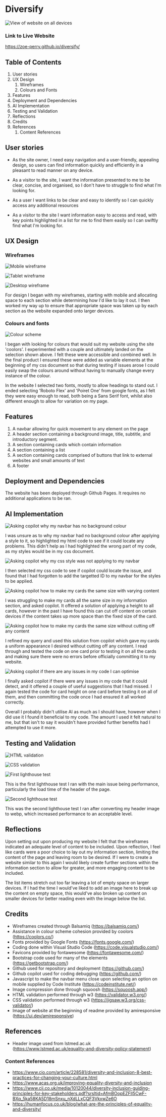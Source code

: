 # Diversify

![View of website on all devices](./assets/readme-assets/amiresponsive.PNG)

### Link to Live Website
https://zoe-perry.github.io/diversify/

## Table of Contents

1. User stories
2. UX Design
    1. Wireframes
    2. Colours and Fonts
3. Features
4. Deployment and Dependencies
5. AI Implementation
6. Testing and Validation
7. Reflections
8. Credits
9. References
    1. Content References

## User stories

- As the site owner, I need easy navigation and a user-friendly, appealing design, so users can find information quickly and efficiently in a pleasant to read manner on any device.

- As a visitor to the site, I want the information presented to me to be clear, concise, and organised, so I don't have to struggle to find what I'm looking for.

- As a user I want links to be clear and easy to identify so I can quickly access any additional resources

- As a visitor to the site I want information easy to access and read, with key points highlighted in a list for me to find them easily so I can swiftly find what I'm looking for.

## UX Design
### Wireframes
![Mobile wireframe](./assets/readme-assets/mobile-wf.PNG)

![Tablet wireframe](./assets/readme-assets/tablet-wf.PNG)

![Desktop wireframe](./assets/readme-assets/desktop-wf.PNG)

For design I began with my wireframes, starting with mobile and allocating space to each section while determining how I'd like to lay it out. I then worked my way up to ensure that appropriate space was taken up by each section as the website expanded onto larger devices.

### Colours and fonts
![Colour scheme](./assets/readme-assets/colour-scheme.PNG)

I began with looking for colours that would suit my website using the site 'coolors'. I experimented with a couple and ultimately landed on the selection shown above. I felt these were accessible and combined well. In the final product I ensured these were added as variable elements at the beginning of my css document so that during testing if issues arose I could easily swap the colours around without having to manually change every instance of the colour.

In the website I selected two fonts, mostly to allow headings to stand out. I ended selecting 'Roboto Flex' and 'Poiret One' from google fonts, as I felt they were easy enough to read, both being a Sans Serif font, whilst also different enough to allow for variation on my page.

## Features

1. A navbar allowing for quick movement to any element on the page
2. A header section containing a background image, title, subtitle, and introductory segment.
3. A section containing cards which contain information
4. A section containing a list
5. A section containing cards comprised of buttons that link to external websites and small amounts of text
6. A footer

## Deployment and Dependencies

The website has been deployed through Github Pages. It requires no additional applications to be ran.

## AI Implementation

![Asking copilot why my navbar has no background colour](./assets/readme-assets/ai-1.PNG)

I was unsure as to why my navbar had no background colour after applying a style to it, so highlighted my html code to see if it could locate any problems. This didn't help as I had highlighted the wrong part of my code, as my styles would be in my css document.

![Asking copilot why my css style was not applying to my navbar](./assets/readme-assets/ai-2.PNG)

I then selected my css code to see if copilot could locate the issue, and found that I had forgotten to add the targetted ID to my navbar for the styles to be applied.

![Asking copilot how to make my cards the same size with varying content](./assets/readme-assets/ai-3.PNG)

I was struggling to make my cards all the same size in my information section, and asked copilot. It offered a solution of applying a height to all cards, however in the past I have found this can cut off content on certain devices if the content takes up more space than the fixed size of the card.

![Asking copilot how to make my cards the same size without cutting off any content](./assets/readme-assets/ai-4.PNG)

I refined my query and used this solution from copilot which gave my cards a uniform appearance I desired without cutting off any content. I read through and tested the code on one card prior to testing it on all the cards and making sure there were no errors before officially committing it to my website.

![Asking copilot if there are any issues in my code I can optimise](./assets/readme-assets/ai-5.PNG)

I finally asked copilot if there were any issues in my code that it could detect, and it offered a couple of useful suggestions that I had missed. I again tested the code for card height on one card before testing it on all of them, and then committing the code once I had ensured it all worked correctly.

Overall I probably didn't utilise AI as much as I should have, however when I did use it I found it beneficial to my code. The amount I used it felt natural to me, but that isn't to say it wouldn't have provided further benefits had I attempted to use it more.


## Testing and Validation

![HTML validation](./assets/readme-assets/html-validation.PNG)

![CSS validation](./assets/readme-assets/css-validation.PNG)

![First lighthouse test](./assets/readme-assets/lighthouse-1.PNG)

This is the first lighthouse test I ran with the main issue being performance, particularly the load time of the header of the page.

![Second lighthouse test](./assets/readme-assets/lighthouse-2.PNG)

This was the second lighthouse test I ran after converting my header image to webp, which increased performance to an acceptable level.

## Reflections

Upon setting out upon producing my website I felt that the wireframes indicated an adequate level of content to be included. Upon reflection, I feel like cards were a poor choice to lay out my information section, limiting the content of the page and leaving room to be desired. If I were to create a website similar to this again I would likely create further sections within the information section to allow for greater, and more engaging content to be included.

The list items stretch out too far leaving a lot of empty space on larger devices. If I had the time I would've liked to add an image here to break up the content on empty space, this would've also broken up content on smaller devices for better reading even with the image below the list.

## Credits
 
- Wireframes created through Balsamiq (https://balsamiq.com/)
- Assistance in colour scheme cohesion provided by coolors (https://coolors.co/)
- Fonts provided by Google Fonts (https://fonts.google.com/)
- Coding done within Visual Studio Code (https://code.visualstudio.com/)
- Favicons provided by fontawesome (https://fontawesome.com/)
- Bootstrap code used for many of the elements (https://getbootstrap.com/)
- Github used for repository and deployment (https://github.com/)
- Github copilot used for coding debugging (https://github.com/)
- Javascript to make the navbar menu close upon selecting an option on mobile supplied by Code Institute (https://codeinstitute.net/)
- Image compression done through squoosh (https://squoosh.app/)
- HTML validation performed through w3 (https://validator.w3.org/)
- CSS validation performed through w3 (https://jigsaw.w3.org/css-validator/)
- Image of website at the beginning of readme provided by amiresponsive (https://ui.dev/amiresponsive)

## References

- Header image used from Istmed.ac.uk (https://www.lstmed.ac.uk/equality-and-diversity-policy-statement)

### Content References

- https://www.cio.com/article/228581/diversity-and-inclusion-8-best-practices-for-changing-your-culture.html
- https://www.acas.org.uk/improving-equality-diversity-and-inclusion
- https://www.cii.co.uk/media/10120044/diversity-inclusion-guiding-principles-for-key-stakeholders.pdf?srsltid=AfmBOopEZFlI5CwF-BXq_5ka58KA5D18mSnxu_nXdLLxCQF3VkxwZe6O
- https://humanfocus.co.uk/blog/what-are-the-principles-of-equality-and-diversity/